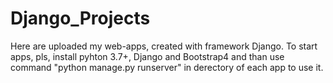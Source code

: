 # Django_Projects

Here are uploaded my web-apps, created with framework Django.
To start apps, pls, install pyhton 3.7+, Django and Bootstrap4 and than use command "python manage.py runserver" in derectory of each app to use it.
